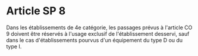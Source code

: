 # Article SP 8

Dans les établissements de 4e catégorie, les passages prévus à l'article CO 9 doivent être réservés à l'usage exclusif de l'établissement desservi, sauf dans le cas d'établissements pourvus d'un équipement du type D ou du type I.
